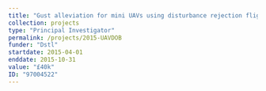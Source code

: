 ```yaml
---
title: "Gust alleviation for mini UAVs using disturbance rejection flight control"
collection: projects
type: "Principal Investigator"
permalink: /projects/2015-UAVDOB
funder: "Dstl"
startdate: 2015-04-01
enddate: 2015-10-31
value: "£40k"
ID: "97004522"
---
```


